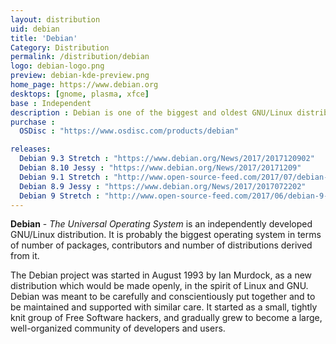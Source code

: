 ```yaml
---
layout: distribution
uid: debian
title: 'Debian'
Category: Distribution
permalink: /distribution/debian
logo: debian-logo.png
preview: debian-kde-preview.png
home_page: https://www.debian.org
desktops: [gnome, plasma, xfce]
base : Independent
description : Debian is one of the biggest and oldest GNU/Linux distribution available in the market. It is often referred as The Universal Operating System.
purchase :
  OSDisc : "https://www.osdisc.com/products/debian"

releases:
  Debian 9.3 Stretch : "https://www.debian.org/News/2017/2017120902"
  Debian 8.10 Jessy : "https://www.debian.org/News/2017/20171209"
  Debian 9.1 Stretch : "http://www.open-source-feed.com/2017/07/debian-91-stretch-released-with-various.html"
  Debian 8.9 Jessy : "https://www.debian.org/News/2017/2017072202"
  Debian 9 Stretch : "http://www.open-source-feed.com/2017/06/debian-9-stretch-released-with-long.html"
---
```


**Debian** - *The Universal Operating System* is an independently developed GNU/Linux distribution. It is probably the biggest operating system in terms of number of packages, contributors and number of distributions derived from it.

The Debian project was started in August 1993 by Ian Murdock, as a new distribution which would be made openly, in the spirit of Linux and GNU. Debian was meant to be carefully and conscientiously put together and to be maintained and supported with similar care. It started as a small, tightly knit group of Free Software hackers, and gradually grew to become a large, well-organized community of developers and users.